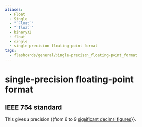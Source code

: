 ```yaml
---
aliases:
  - Float
  - Single
  - "`Float`"
  - "`float`"
  - binary32
  - float
  - single
  - single-precision floating-point format
tags:
  - flashcards/general/single-precison_floating-point_format
---
```


# single-precision floating-point format

## IEEE 754 standard

This gives a precision {{from 6 to 9 [significant decimal figures](significant%20figures.md)}}. <!--SR:!2024-03-07,125,290-->
